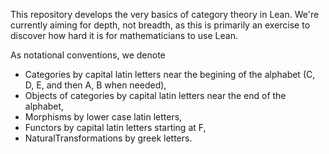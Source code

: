 This repository develops the very basics of category theory in Lean.
We're currently aiming for depth, not breadth, as this is primarily an
exercise to discover how hard it is for mathematicians to use Lean.

As notational conventions, we denote
* Categories by capital latin letters near the begining of the alphabet (C, D, E, and then A, B when needed),
* Objects of categories by capital latin letters near the end of the alphabet,
* Morphisms by lower case latin letters,
* Functors by capital latin letters starting at F,
* NaturalTransformations by greek letters.

